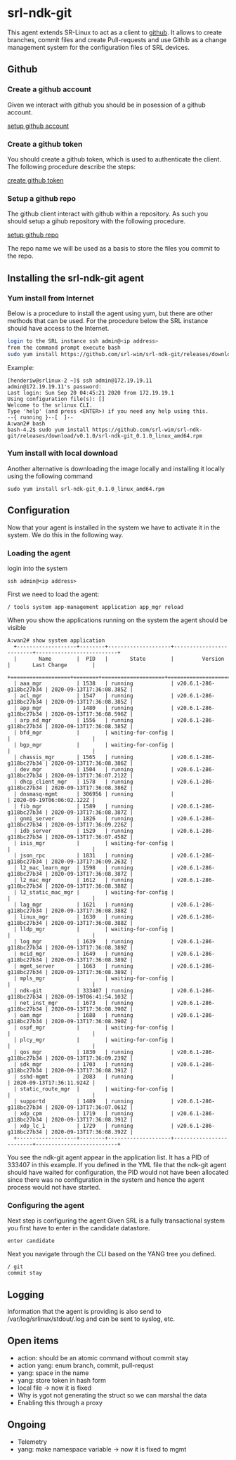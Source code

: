 # srl-ndk-git

This agent extends SR-Linux to act as a client to [github](https://github.com). It allows to create branches, commit files and create Pull-requests and use Githib as a change management system for the configuration files of SRL devices.


## Github

### Create a github account

Given we interact with github you should be in posession of a github account.

[setup github account](https://github.com)

### Create a github token

You should create a github token, which is used to authenticate the client. The following procedure describe the steps:

[create github token](https://docs.github.com/en/github/authenticating-to-github/creating-a-personal-access-token)

### Setup a github repo

The github client interact with github within a repository. As such you should setup a gihub repository with the following procedure.

[setup github repo](https://docs.github.com/en/github/getting-started-with-github/create-a-repo)

The repo name we will be used as a basis to store the files you commit to the repo.

## Installing the srl-ndk-git agent

### Yum install from Internet

Below is a procedure to install the agent using yum, but there are other methods that can be used. For the procedure below the SRL instance should have access to the Internet.

```bash
login to the SRL instance ssh admin@<ip address>
from the command prompt execute bash
sudo yum install https://github.com/srl-wim/srl-ndk-git/releases/download/v0.1.0/srl-ndk-git_0.1.0_linux_amd64.rpm
```

Example:

```
[henderiw@srlinux-2 ~]$ ssh admin@172.19.19.11
admin@172.19.19.11's password:
Last login: Sun Sep 20 04:45:21 2020 from 172.19.19.1
Using configuration file(s): []
Welcome to the srlinux CLI.
Type 'help' (and press <ENTER>) if you need any help using this.
--{ running }--[  ]--
A:wan2# bash
bash-4.2$ sudo yum install https://github.com/srl-wim/srl-ndk-git/releases/download/v0.1.0/srl-ndk-git_0.1.0_linux_amd64.rpm
```

### Yum install with local download

Another alternative is downloading the image locally and installing it locally using the following command

```
sudo yum install srl-ndk-git_0.1.0_linux_amd64.rpm
```

## Configuration

Now that your agent is installed in the system we have to activate it in the system. We do this in the following way.

### Loading the agent

login into the system

```
ssh admin@<ip address> 
```

First we need to load the agent:

```
/ tools system app-management application app_mgr reload
```

When you show the applications running on the system the agent should be visible

```
A:wan2# show system application
  +-------------------+--------+--------------------+-------------------------+--------------------------+
  |       Name        |  PID   |       State        |         Version         |       Last Change        |
  +===================+========+====================+=========================+==========================+
  | aaa_mgr           | 1538   | running            | v20.6.1-286-g118bc27b34 | 2020-09-13T17:36:08.385Z |
  | acl_mgr           | 1547   | running            | v20.6.1-286-g118bc27b34 | 2020-09-13T17:36:08.385Z |
  | app_mgr           | 1480   | running            | v20.6.1-286-g118bc27b34 | 2020-09-13T17:36:08.596Z |
  | arp_nd_mgr        | 1556   | running            | v20.6.1-286-g118bc27b34 | 2020-09-13T17:36:08.385Z |
  | bfd_mgr           |        | waiting-for-config |                         |                          |
  | bgp_mgr           |        | waiting-for-config |                         |                          |
  | chassis_mgr       | 1565   | running            | v20.6.1-286-g118bc27b34 | 2020-09-13T17:36:08.386Z |
  | dev_mgr           | 1504   | running            | v20.6.1-286-g118bc27b34 | 2020-09-13T17:36:07.212Z |
  | dhcp_client_mgr   | 1578   | running            | v20.6.1-286-g118bc27b34 | 2020-09-13T17:36:08.386Z |
  | dnsmasq-mgmt      | 306956 | running            |                         | 2020-09-19T06:06:02.122Z |
  | fib_mgr           | 1589   | running            | v20.6.1-286-g118bc27b34 | 2020-09-13T17:36:08.387Z |
  | gnmi_server       | 1826   | running            | v20.6.1-286-g118bc27b34 | 2020-09-13T17:36:09.226Z |
  | idb_server        | 1529   | running            | v20.6.1-286-g118bc27b34 | 2020-09-13T17:36:07.458Z |
  | isis_mgr          |        | waiting-for-config |                         |                          |
  | json_rpc          | 1831   | running            | v20.6.1-286-g118bc27b34 | 2020-09-13T17:36:09.263Z |
  | l2_mac_learn_mgr  | 1598   | running            | v20.6.1-286-g118bc27b34 | 2020-09-13T17:36:08.387Z |
  | l2_mac_mgr        | 1612   | running            | v20.6.1-286-g118bc27b34 | 2020-09-13T17:36:08.388Z |
  | l2_static_mac_mgr |        | waiting-for-config |                         |                          |
  | lag_mgr           | 1621   | running            | v20.6.1-286-g118bc27b34 | 2020-09-13T17:36:08.388Z |
  | linux_mgr         | 1630   | running            | v20.6.1-286-g118bc27b34 | 2020-09-13T17:36:08.388Z |
  | lldp_mgr          |        | waiting-for-config |                         |                          |
  | log_mgr           | 1639   | running            | v20.6.1-286-g118bc27b34 | 2020-09-13T17:36:08.389Z |
  | mcid_mgr          | 1649   | running            | v20.6.1-286-g118bc27b34 | 2020-09-13T17:36:08.389Z |
  | mgmt_server       | 1663   | running            | v20.6.1-286-g118bc27b34 | 2020-09-13T17:36:08.389Z |
  | mpls_mgr          |        | waiting-for-config |                         |                          |
  | ndk-git           | 333407 | running            | v20.6.1-286-g118bc27b34 | 2020-09-19T06:41:54.103Z |
  | net_inst_mgr      | 1673   | running            | v20.6.1-286-g118bc27b34 | 2020-09-13T17:36:08.390Z |
  | oam_mgr           | 1688   | running            | v20.6.1-286-g118bc27b34 | 2020-09-13T17:36:08.390Z |
  | ospf_mgr          |        | waiting-for-config |                         |                          |
  | plcy_mgr          |        | waiting-for-config |                         |                          |
  | qos_mgr           | 1830   | running            | v20.6.1-286-g118bc27b34 | 2020-09-13T17:36:09.239Z |
  | sdk_mgr           | 1703   | running            | v20.6.1-286-g118bc27b34 | 2020-09-13T17:36:08.391Z |
  | sshd-mgmt         | 2083   | running            |                         | 2020-09-13T17:36:11.924Z |
  | static_route_mgr  |        | waiting-for-config |                         |                          |
  | supportd          | 1489   | running            | v20.6.1-286-g118bc27b34 | 2020-09-13T17:36:07.061Z |
  | xdp_cpm           | 1719   | running            | v20.6.1-286-g118bc27b34 | 2020-09-13T17:36:08.391Z |
  | xdp_lc_1          | 1729   | running            | v20.6.1-286-g118bc27b34 | 2020-09-13T17:36:08.392Z |
  +-------------------+--------+--------------------+-------------------------+--------------------------+
```

You see the ndk-git agent appear in the application list. It has a PID of 333407 in this example. If you defined in the YML file that the ndk-git agent should have waited for configuration, the PID would not have been allocated since there was no configuration in the system and hence the agent process would not have started.

### Configuring the agent

Next step is configuring the agent
Given SRL is a fully transactional system you first have to enter in the candidate datastore.

```
enter candidate
```

Next you navigate through the CLI based on the YANG tree you defined.

```
/ git
commit stay
```



## Logging

Information that the agent is providing is also send to /var/log/srlinux/stdout/<agentname>.log and can be sent to syslog, etc.


## Open items

* action: should be an atomic command without commit stay
* action yang: enum branch, commit, pull-requst
* yang: space in the name
* yang: store token in hash form
* local file -> now it is fixed
* Why is ygot not generating the struct so we can marshal the data
* Enabling this through a proxy

## Ongoing
* Telemetry
* yang: make namespace variable -> now it is fixed to mgmt
